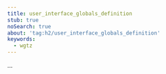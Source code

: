 ```yaml
---
title: user_interface_globals_definition
stub: true
noSearch: true
about: 'tag:h2/user_interface_globals_definition'
keywords:
  - wgtz
---
```

...
